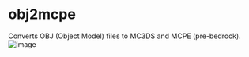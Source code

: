 # obj2mcpe
Converts OBJ (Object Model) files to MC3DS and MCPE (pre-bedrock).
![image](https://github.com/user-attachments/assets/f792a387-0fb6-476e-8400-c35027caccd7)
